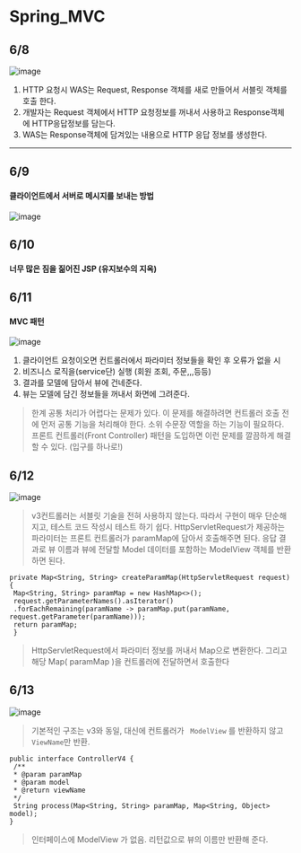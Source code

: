 # Spring_MVC

## 6/8 
![image](https://user-images.githubusercontent.com/92084680/172860999-d6d40cc3-61c8-44fa-b431-903571fdd6b8.png)
1. HTTP 요청시 WAS는 Request, Response 객체를 새로 만들어서 서블릿 객체를 호출 한다.
2. 개발자는 Request 객체에서 HTTP 요청정보를 꺼내서 사용하고 Response객체에 HTTP응답정보를 담는다.
3. WAS는 Response객체에 담겨있는 내용으로 HTTP 응답 정보를 생성한다. 
****
## 6/9
#### 클라이언트에서 서버로 메시지를 보내는 방법
![image](https://user-images.githubusercontent.com/92084680/172861283-07252cf3-8d22-46ed-8227-52a08e89bfd0.png)

## 6/10
#### 너무 많은 짐을 짊어진 JSP (유지보수의 지옥)

## 6/11
#### MVC 패턴
![image](https://user-images.githubusercontent.com/92084680/173189182-fe6f29fc-9829-4a17-afc5-f00be941ba3b.png)
1. 클라이언트 요청이오면 컨트롤러에서 파라미터 정보들을 확인 후 오류가 없을 시
2. 비즈니스 로직을(service단) 실행 (회원 조회, 주문,,,등등) 
3. 결과를 모델에 담아서 뷰에 건네준다. 
4. 뷰는 모델에 담긴 정보들을 꺼내서 화면에 그려준다.

> 한계
공통 처리가 어렵다는 문제가 있다.
이 문제를 해결하려면 컨트롤러 호출 전에 먼저 공통 기능을 처리해야 한다. 소위 수문장 역할을 하는 기능이
필요하다. 프론트 컨트롤러(Front Controller) 패턴을 도입하면 이런 문제를 깔끔하게 해결할 수 있다.
(입구를 하나로!)

## 6/12
![image](https://user-images.githubusercontent.com/92084680/173372473-cc42d18e-3021-46cd-b290-2cd90b32fbb2.png)

>v3컨트롤러는 서블릿 기술을 전혀 사용하지 않는다. 따라서 구현이 매우 단순해지고, 테스트 코드 작성시
>테스트 하기 쉽다.  HttpServletRequest가 제공하는 파라미터는 프론트 컨트롤러가 paramMap에 담아서 호출해주면 된다.
>응답 결과로 뷰 이름과 뷰에 전달할 Model 데이터를 포함하는 ModelView 객체를 반환하면 된다.
```
private Map<String, String> createParamMap(HttpServletRequest request) {
 Map<String, String> paramMap = new HashMap<>();
 request.getParameterNames().asIterator()
 .forEachRemaining(paramName -> paramMap.put(paramName,
request.getParameter(paramName)));
 return paramMap;
 }
```
>HttpServletRequest에서 파라미터 정보를 꺼내서 Map으로 변환한다. 그리고 해당 Map( paramMap )을
컨트롤러에 전달하면서 호출한다

## 6/13
![image](https://user-images.githubusercontent.com/92084680/173374195-9d5dadf6-7a8f-48ae-9680-579dc0145a34.png)
> 기본적인 구조는 v3와 동일, 대신에 컨트롤러가 ``` ModelView``` 를 반환하지 않고 ```ViewName```만 반환.
```
public interface ControllerV4 {
 /**
 * @param paramMap
 * @param model
 * @return viewName
 */
 String process(Map<String, String> paramMap, Map<String, Object> model);
}
```
> 인터페이스에 ModelView 가 없음. 리턴값으로 뷰의 이름만 반환해 준다. 

